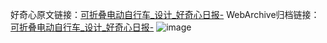 好奇心原文链接：[可折叠电动自行车_设计_好奇心日报-](https://www.qdaily.com/articles/3511.html)
WebArchive归档链接：[可折叠电动自行车_设计_好奇心日报-](http://web.archive.org/web/20190623152339/https://www.qdaily.com/articles/3511.html)
![image](http://ww3.sinaimg.cn/large/007d5XDply1g3vb97opllj30u030ytjt)